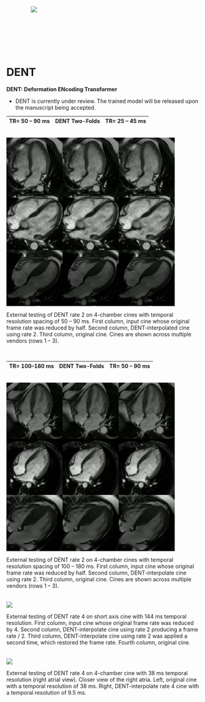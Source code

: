 <img src='videos/video_6.gif' align="right" width=440>

<br><br><br><br><br><br>

# DENT

**DENT: Deformation ENcoding Transformer**  


- DENT is currently under review. The trained model will be released upon the manuscript being accepted. 

|   TR= 50 – 90 ms    | DENT Two-Folds  | TR= 25 – 45 ms   | 
| ------------------- | --------------- | ---------------- | 

<br />

<img src='videos/video_1_2_fold_4CH.gif' align="center" width=440>

<br>


External testing of DENT rate 2 on 4-chamber cines with temporal resolution spacing of 50 – 90 ms. First column, input cine whose original frame rate was reduced by half. Second column, DENT-interpolated cine using rate 2. Third column, original cine. Cines are shown across multiple vendors (rows 1 – 3).

<br>

|   TR= 100–180 ms    | DENT Two-Folds  | TR= 50 – 90 ms   | 
| ------------------- | --------------- | ---------------- | 

<br />

<img src='videos/video_3_4_fold_4CH.gif' align="center" width=440>

<br>

External testing of DENT rate 2 on 4-chamber cines with temporal resolution spacing of 100 – 180 ms. First column, input cine whose original frame rate was reduced by half. Second column, DENT-interpolate cine using rate 2. Third column, original cine. Cines are shown across multiple vendors (rows 1 – 3).

<br>

<img src='videos/video_5_4_fold_gain.gif' align="center" width=440>

<br>

External testing of DENT rate 4 on short axis cine with 144 ms temporal resolution. First column, input cine whose original frame rate was reduced by 4. Second column, DENT-interpolate cine using rate 2 producing a frame rate / 2. Third column, DENT-interpolate cine using rate 2 was applied a second time, which restored the frame rate. Fourth column, original cine. 

<br>

<img src='videos/video_7_4_fold_gain_RA.gif' align="center" width=440>

<br>

External testing of DENT rate 4 on 4-chamber cine with 38 ms temporal resolution (right atrial view). Closer view of the right atria. Left, original cine with a temporal resolution of 38 ms. Right, DENT-interpolate rate 4 cine with a temporal resolution of 9.5 ms. 